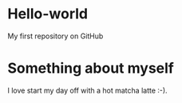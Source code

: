 # Hello-world
My first repository on GitHub

# Something about myself
I love start my day off with a hot matcha latte :-). 
